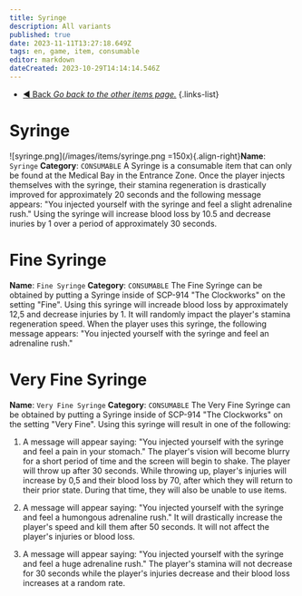 ```yaml
---
title: Syringe
description: All variants
published: true
date: 2023-11-11T13:27:18.649Z
tags: en, game, item, consumable
editor: markdown
dateCreated: 2023-10-29T14:14:14.546Z
---
```


- [:arrow_backward: Back *Go back to the other items page.*](/en/game/items/other)
{.links-list}
# Syringe
![syringe.png](/images/items/syringe.png =150x){.align-right}**Name**: `Syringe`
**Category**: `CONSUMABLE`
A Syringe is a consumable item that can only be found at the Medical Bay in the Entrance Zone. Once the player injects themselves with the syringe, their stamina regeneration is drastically improved for approximately 20 seconds and the following message appears: "You injected yourself with the syringe and feel a slight adrenaline rush." Using the syringe will increase blood loss by 10.5 and decrease inuries by 1 over a period of approximately 30 seconds.


# Fine Syringe
**Name**: `Fine Syringe`
**Category**: `CONSUMABLE`
The Fine Syringe can be obtained by putting a Syringe inside of SCP-914 "The Clockworks" on the setting "Fine". Using this syringe will increade blood loss by approximately 12,5 and decrease injuries by 1. It will randomly impact the player's stamina regeneration speed. When the player uses this syringe, the following message appears: "You injected yourself with the syringe and feel an adrenaline rush."

# Very Fine Syringe
**Name**: `Very Fine Syringe`
**Category**: `CONSUMABLE`
The Very Fine Syringe can be obtained by putting a Syringe inside of SCP-914 "The Clockworks" on the setting "Very Fine". Using this syringe will result in one of the following:

1. A message will appear saying: "You injected yourself with the syringe and feel a pain in your stomach." The player's vision will become blurry for a short period of time and the screen will begin to shake. The player will throw up after 30 seconds. While throwing up, player's injuries will increase by 0,5 and their blood loss by 70, after which they will return to their prior state. During that time, they will also be unable to use items.

1. A message will appear saying: "You injected yourself with the syringe and feel a humongous adrenaline rush." It will drastically increase the player's speed and kill them after 50 seconds. It will not affect the player's injuries or blood loss.

1. A message will appear saying: "You injected yourself with the syringe and feel a huge adrenaline rush." The player's stamina will not decrease for 30 seconds while the player's injuries decrease and their blood loss increases at a random rate.